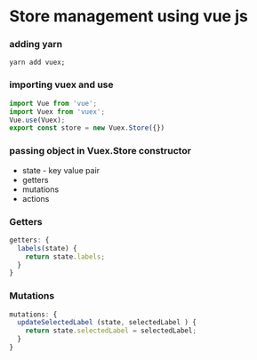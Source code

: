 # Store management using vue js

### adding yarn

~~~
yarn add vuex;
~~~

### importing vuex and use 

~~~js
import Vue from 'vue';
import Vuex from 'vuex';
Vue.use(Vuex);
export const store = new Vuex.Store({})
~~~

### passing object in Vuex.Store constructor 
* state - key value pair
* getters
* mutations
* actions

### Getters
~~~js
getters: {
  labels(state) {
    return state.labels;
  }
}
~~~

### Mutations
~~~js
mutations: {
  updateSelectedLabel (state, selectedLabel ) {
    return state.selectedLabel = selectedLabel;
  }
}
~~~



